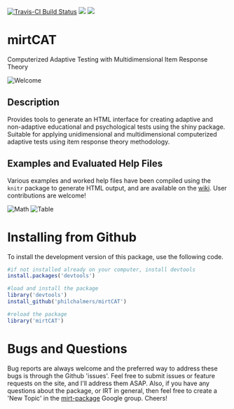 [![Travis-CI Build Status](https://travis-ci.org/philchalmers/mirtCAT.svg?branch=master)](https://travis-ci.org/philchalmers/mirtCAT) [![](http://www.r-pkg.org/badges/version/mirtCAT)](http://www.r-pkg.org/pkg/mirtCAT) [![](http://cranlogs.r-pkg.org/badges/grand-total/mirtCAT)](https://CRAN.R-project.org/package=mirtCAT)

# mirtCAT

Computerized Adaptive Testing with Multidimensional Item Response Theory

![Welcome](extras/01-Welcome.jpg)

## Description

Provides tools to generate an HTML interface for creating adaptive
and non-adaptive educational and psychological tests using the shiny
package. Suitable for applying unidimensional and multidimensional
computerized adaptive tests using item response theory methodology.

## Examples and Evaluated Help Files

Various examples and worked help files have been compiled using the `knitr` package to generate
HTML output, and are available on the [wiki](https://github.com/philchalmers/mirtCAT/wiki).
User contributions are welcome!

![Math](extras/04-Math_stem_Question.jpg)
![Table](extras/05-Table_stem_question.jpg)

# Installing from Github

To install the development version of this package, use the following code.

```r
#if not installed already on your computer, install devtools
install.packages('devtools')

#load and install the package
library('devtools')
install_github('philchalmers/mirtCAT')

#reload the package
library('mirtCAT')
```

# Bugs and Questions

Bug reports are always welcome and the preferred way to address these bugs is through
the Github 'issues'. Feel free to submit issues or feature requests on the site, and I'll
address them ASAP. Also, if you have any questions about the package, or IRT in general, then
feel free to create a 'New Topic' in the
[mirt-package](https://groups.google.com/forum/#!forum/mirt-package) Google group. Cheers!
